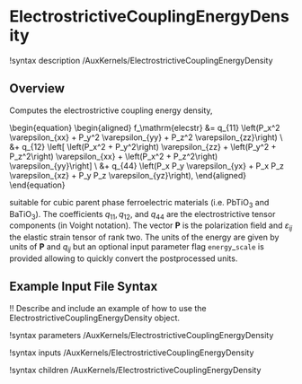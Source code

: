 # ElectrostrictiveCouplingEnergyDensity

!syntax description /AuxKernels/ElectrostrictiveCouplingEnergyDensity

## Overview

Computes the electrostrictive coupling energy density,

\begin{equation}
  \begin{aligned}
    f_\mathrm{elecstr} &= q_{11} \left(P_x^2 \varepsilon_{xx} + P_y^2 \varepsilon_{yy} + P_z^2 \varepsilon_{zz}\right) \\
    &+ q_{12} \left[ \left(P_x^2 + P_y^2\right) \varepsilon_{zz} + \left(P_y^2 + P_z^2\right) \varepsilon_{xx} + \left(P_x^2 + P_z^2\right) \varepsilon_{yy}\right] \\
    &+ q_{44} \left(P_x P_y \varepsilon_{yx} + P_x P_z \varepsilon_{xz} + P_y P_z \varepsilon_{yz}\right),
  \end{aligned}
\end{equation}

suitable for cubic parent phase ferroelectric materials (i.e. $\mathrm{PbTiO}_3$ and $\mathrm{BaTiO}_3$). The coefficients $q_{11}, q_{12}$, and $q_{44}$ are the electrostrictive tensor components (in Voight notation). The vector $\mathbf{P}$ is the polarization field and $\varepsilon_{ij}$ the elastic strain tensor of rank two. The units of the energy are given by units of $\mathbf{P}$ and $q_{ij}$ but an optional input parameter flag `energy`$\_$`scale` is provided allowing to quickly convert the postprocessed units.

## Example Input File Syntax

!! Describe and include an example of how to use the ElectrostrictiveCouplingEnergyDensity object.

!syntax parameters /AuxKernels/ElectrostrictiveCouplingEnergyDensity

!syntax inputs /AuxKernels/ElectrostrictiveCouplingEnergyDensity

!syntax children /AuxKernels/ElectrostrictiveCouplingEnergyDensity
